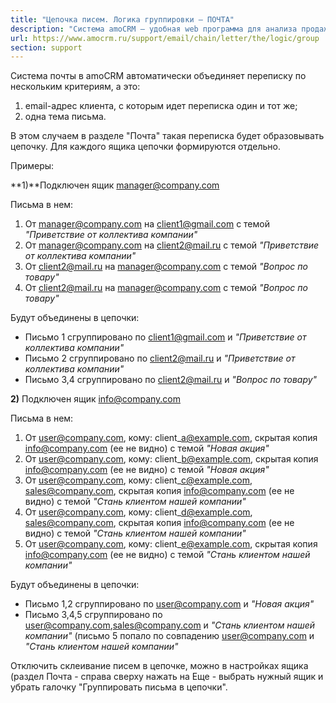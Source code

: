 ```yaml
---
title: "Цепочка писем. Логика группировки — ПОЧТА"
description: "Система amoCRM – удобная web программа для анализа продаж, доступная в режиме online из любой точки мира! Подробности узнавайте по указанным на сайте телефонам в Москве."
url: https://www.amocrm.ru/support/email/chain/letter/the/logic/group
section: support
---
```


Система почты в amoCRM автоматически объединяет переписку по нескольким критериям, а это:

1. email-адрес клиента, с которым идет переписка один и тот же;
2. одна тема письма.

В этом случаем в разделе "Почта" такая переписка будет образовывать цепочку. Для каждого ящика цепочки формируются отдельно.

Примеры:

**1)**Подключен ящик manager@company.com

Письма в нем:

1. От manager@company.com на client1@gmail.com c темой *"Приветствие от коллектива компании"*
2. От manager@company.com на client2@mail.ru c темой *"Приветствие от коллектива компании"*
3. От client2@mail.ru на manager@company.com c темой *"Вопрос по товару"*
4. От client2@mail.ru на manager@company.com c темой *"Вопрос по товару"*

Будут объединены в цепочки:

- Письмо 1 сгруппировано по client1@gmail.com и *"Приветствие от коллектива компании"*
- Письмо 2 сгруппировано по client2@mail.ru и *"Приветствие от коллектива компании"*
- Письмо 3,4 сгруппировано по client2@mail.ru и *"Вопрос по товару"*

**2)** Подключен ящик info@company.com

Письма в нем:

1. От user@company.com, кому: client\_a@example.com, скрытая копия info@company.com (ее не видно) с темой *"Новая акция"*
2. От user@company.com, кому: client\_b@example.com, скрытая копия info@company.com (ее не видно) с темой *"Новая акция"*
3. От user@company.com, кому: client\_с@example.com, sales@company.com, скрытая копия info@company.com (ее не видно) с темой *"Стань клиентом нашей компании"*
4. От user@company.com, кому: client\_d@example.com, sales@company.com, скрытая копия info@company.com (ее не видно) с темой *"Стань клиентом нашей компании"*
5. От user@company.com, кому: client\_e@example.com, скрытая копия info@company.com (ее не видно) с темой *"Стань клиентом нашей компании"*

Будут объединены в цепочки:

- Письмо 1,2 сгруппировано по user@company.com и *"Новая акция"*
- Письмо 3,4,5 сгруппировано по user@company.com,sales@company.com и *"Стань клиентом нашей компании"* (письмо 5 попало по совпадению user@company.com и *"Стань клиентом нашей компании"*

Отключить склеивание писем в цепочке, можно в настройках ящика (раздел Почта - справа сверху нажать на Еще - выбрать нужный ящик и убрать галочку "Группировать письма в цепочки".